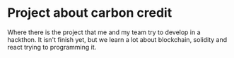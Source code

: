 # Project about carbon credit
Where there is the project that me and my team try to develop in a hackthon. It isn't finish yet, but we learn a lot about blockchain, solidity and react trying to programming it.
